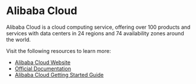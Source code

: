 # Alibaba Cloud

Alibaba Cloud is a cloud computing service, offering over 100 products and services with data centers in 24 regions and 74 availability zones around the world.

Visit the following resources to learn more:

- [Alibaba Cloud Website](https://www.alibabacloud.com/)
- [Official Documentation](https://www.alibabacloud.com/help/en/)
- [Alibaba Cloud Getting Started Guide](https://www.alibabacloud.com/getting-started)
